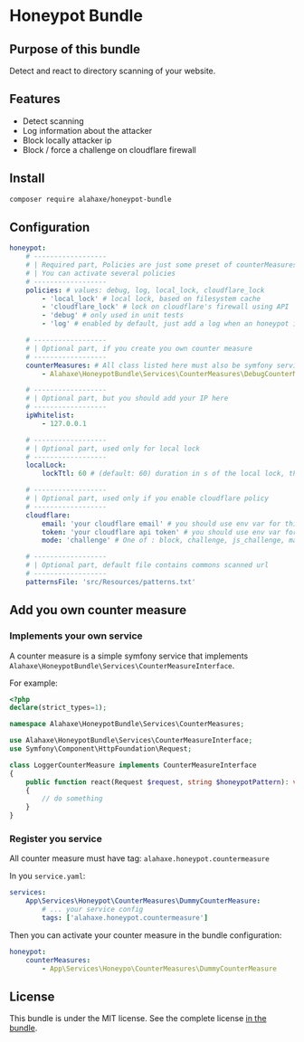 # Honeypot Bundle

## Purpose of this bundle

Detect and react to directory scanning of your website.

## Features

- Detect scanning
- Log information about the attacker
- Block locally attacker ip
- Block / force a challenge on cloudflare firewall

## Install

```bash
composer require alahaxe/honeypot-bundle
```

## Configuration

```yaml
honeypot:
    # ------------------
    # | Required part, Policies are just some preset of counterMeasures
    # | You can activate several policies
    # ------------------
    policies: # values: debug, log, local_lock, cloudflare_lock
        - 'local_lock' # local lock, based on filesystem cache
        - 'cloudflare_lock' # lock on cloudflare's firewall using API
        - 'debug' # only used in unit tests
        - 'log' # enabled by default, just add a log when an honeypot is called

    # ------------------
    # | Optional part, if you create you own counter measure
    # ------------------
    counterMeasures: # All class listed here must also be symfony service with tag: alahaxe.honeypot.countermeasure
        - Alahaxe\HoneypotBundle\Services\CounterMeasures\DebugCounterMeasure

    # ------------------
    # | Optional part, but you should add your IP here
    # ------------------
    ipWhitelist:
        - 127.0.0.1

    # ------------------
    # | Optional part, used only for local lock
    # ------------------
    localLock:
        lockTtl: 60 # (default: 60) duration in s of the local lock, this config is not used for cloudflare lock

    # ------------------
    # | Optional part, used only if you enable cloudflare policy
    # ------------------
    cloudflare:
        email: 'your cloudflare email' # you should use env var for this one
        token: 'your cloudflare api token' # you should use env var for this one
        mode: 'challenge' # One of : block, challenge, js_challenge, managed_challenge see

    # ------------------
    # | Optional part, default file contains commons scanned url
    # ------------------
    patternsFile: 'src/Resources/patterns.txt'
```

## Add you own counter measure

### Implements your own service

A counter measure is a simple symfony service that implements `Alahaxe\HoneypotBundle\Services\CounterMeasureInterface`.

For example:

```php
<?php
declare(strict_types=1);

namespace Alahaxe\HoneypotBundle\Services\CounterMeasures;

use Alahaxe\HoneypotBundle\Services\CounterMeasureInterface;
use Symfony\Component\HttpFoundation\Request;

class LoggerCounterMeasure implements CounterMeasureInterface
{
    public function react(Request $request, string $honeypotPattern): void
    {
        // do something
    }
}

```

### Register you service

All counter measure must have tag: `alahaxe.honeypot.countermeasure`

In you `service.yaml`:

```yaml
services:
    App\Services\Honeypot\CounterMeasures\DummyCounterMeasure:
        # ... your service config
        tags: ['alahaxe.honeypot.countermeasure']
```

Then you can activate your counter measure in the bundle configuration:

```yaml
honeypot:
    counterMeasures:
        - App\Services\Honeypo\CounterMeasures\DummyCounterMeasure
```

## License

This bundle is under the MIT license. See the complete license [in the bundle](LICENSE).
